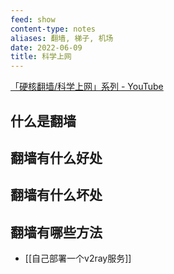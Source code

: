 ```yaml
---
feed: show
content-type: notes
aliases: 翻墙, 梯子, 机场
date: 2022-06-09
title: 科学上网
---
```


[「硬核翻墙/科学上网」系列 - YouTube](https://www.youtube.com/playlist?list=PLqybz7NWybwUgR-S6m78tfd-lV4sBvGFG)

## 什么是翻墙

## 翻墙有什么好处

## 翻墙有什么坏处

## 翻墙有哪些方法

- [[自己部署一个v2ray服务]]
